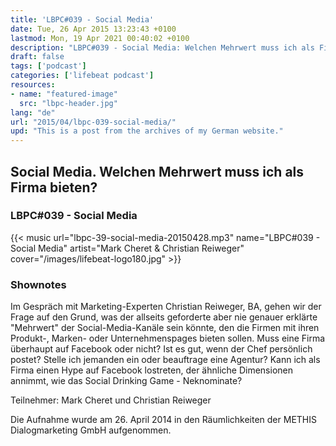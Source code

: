 ```yaml
---
title: 'LBPC#039 - Social Media'
date: Tue, 26 Apr 2015 13:23:43 +0100
lastmod: Mon, 19 Apr 2021 00:40:02 +0100
description: "LBPC#039 - Social Media: Welchen Mehrwert muss ich als Firma bieten?"
draft: false
tags: ['podcast']
categories: ['lifebeat podcast']
resources:
- name: "featured-image"
  src: "lbpc-header.jpg"
lang: "de"
url: "2015/04/lbpc-039-social-media/"
upd: "This is a post from the archives of my German website."
---
```


## Social Media. Welchen Mehrwert muss ich als Firma bieten?

### LBPC#039 - Social Media

{{< music url="lbpc-39-social-media-20150428.mp3" name="LBPC#039 - Social Media" artist="Mark Cheret & Christian Reiweger" cover="/images/lifebeat-logo180.jpg" >}}

### Shownotes

Im Gespräch mit Marketing-Experten Christian Reiweger, BA, gehen wir der Frage auf den Grund, was der allseits geforderte aber nie genauer erklärte "Mehrwert" der Social-Media-Kanäle sein könnte, den die Firmen mit ihren Produkt-, Marken- oder Unternehmenspages bieten sollen. Muss eine Firma überhaupt auf Facebook oder nicht? Ist es gut, wenn der Chef persönlich postet? Stelle ich jemanden ein oder beauftrage eine Agentur? Kann ich als Firma einen Hype auf Facebook lostreten, der ähnliche Dimensionen annimmt, wie das Social Drinking Game - Neknominate?

Teilnehmer:
Mark Cheret und Christian Reiweger

Die Aufnahme wurde am 26. April 2014 in den Räumlichkeiten der METHIS Dialogmarketing GmbH aufgenommen.
